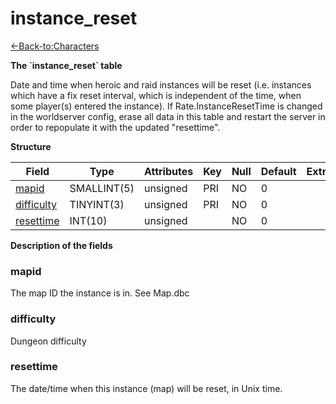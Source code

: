 # instance\_reset

[<-Back-to:Characters](database-characters.md)

**The \`instance\_reset\` table**

Date and time when heroic and raid instances will be reset (i.e. instances which have a fix reset interval, which is independent of the time, when some player(s) entered the instance). If Rate.InstanceResetTime is changed in the worldserver config, erase all data in this table and restart the server in order to repopulate it with the updated "resettime".

**Structure**

| Field           | Type        | Attributes | Key | Null | Default | Extra | Comment |
|-----------------|-------------|------------|-----|------|---------|-------|---------|
| [mapid][1]      | SMALLINT(5) | unsigned   | PRI | NO   | 0       |       |         |
| [difficulty][2] | TINYINT(3)  | unsigned   | PRI | NO   | 0       |       |         |
| [resettime][3]  | INT(10)     | unsigned   |     | NO   | 0       |       |         |

[1]: #mapid
[2]: #difficulty
[3]: #resettime

**Description of the fields**

### mapid

The map ID the instance is in. See Map.dbc

### difficulty

Dungeon difficulty

### resettime

The date/time when this instance (map) will be reset, in Unix time.
